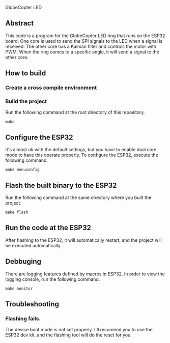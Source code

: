 GlobeCopter LED

## Abstract
This code is a program for the GlobeCopter LED ring that runs on the ESP32 board.
One core is used to send the SPI signals to the LED when a signal is received.
The other core has a Kalman filter and controls the motor with PWM. When the ring comes to
a specific angle, it will send a signal to the other core.

## How to build

### Create a cross compile environment

### Build the project
Run the following command at the root directory of this repository.
```
make
```

## Configure the ESP32
It's almost ok with the default settings, but you have to enable dual core mode to have this
operate properly.
To configure the ESP32, execute the following command.
```
make menuconfig
```

## Flash the built binary to the ESP32
Run the following command at the same directory where you built the project.
```
make flash
```

## Run the code at the ESP32
After flashing to the ESP32, it will automatically restart, and the project will be executed automatically.

## Debbuging
There are logging features defined by macros in ESP32. In order to view the logging console, run the following command.
```
make monitor
```

## Troubleshooting
### Flashing fails.
The device boot mode is not set properly. I'll recomend you to use the ESP32 dev kit, and the flashing tool will do the reset for you.




